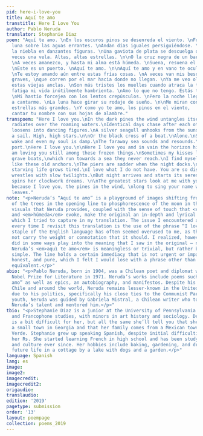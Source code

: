 ```yaml
---
pid: here-i-love-you
title: Aquí te amo
transtitle: Here I Love You
author: Pablo Neruda
translator: Stephanie Diaz
poem: "Aquí te amo. \nEn los oscuros pinos se desenreda el viento. \nFosforece la
  luna sobre las aguas errantes. \nAndan días iguales persiguiéndose. \n\nSe desciñe
  la niebla en danzantes figuras. \nUna gaviota de plata se descuelga del ocaso. \nA
  veces una vela. Altas, altas estrellas. \n\nO la cruz negra de un barco. \nSolo.
  \nA veces amanezco, y hasta mi alma está húmeda. \nSuena, resuena el mar lejano.
  \nEste es un puerto. \nAquí te amo. \n\nAquí te amo y en vano te oculta el horizonte.
  \nTe estoy amando aún entre estas frías cosas. \nA veces van mis besos en esos barcos
  graves, \nque corren por el mar hacia donde no llegan. \nYa me veo olvidado como
  estas viejas anclas. \nSon más tristes los muelles cuando atraca la tarde. \nSe
  fatiga mi vida inútilmente hambrienta. \nAmo lo que no tengo. Estás tú tan distante.
  \nMi hastío forcejea con los lentos crepúsculos. \nPero la noche llega y comienza
  a cantarme. \nLa luna hace girar su rodaje de sueño. \n\nMe miran con tus ojos las
  estrellas más grandes. \nY como yo te amo, los pinos en el viento,                                                                                            quieren
  cantar tu nombre con sus hojas de alambre."
transpoem: "Here I love you.\nIn the dark pines the wind untangles itself.\nThe moon
  radiates over the roaming waters.\nIdentical days chase after each other.\n\nFog
  loosens into dancing figures.\nA silver seagull unhooks from the sunset.\nSometimes
  a sail. High, high stars.\n\nOr the black cross of a boat.\nAlone.\nSometimes I
  wake and even my soul is damp.\nThe faraway sea sounds and resounds.\nThis is a
  port.\nHere I love you.\n\nHere I love you and in vain the horizon hides you.\nI
  am loving you still among these frozen things.\nSometimes my kisses leave in those
  grave boats,\nwhich run towards a sea they never reach.\nI find myself already forgotten
  like these old anchors.\nThe piers are sadder when the night docks.\nMy uselessly
  starving life grows tired.\nI love what I do not have. You are so distant.\nMy weariness
  wrestles with slow twilights.\nBut night arrives and starts its serenade.\nThe moon
  spins her clockwork dreams. \n\nThe greatest stars look at me with your eyes.\nAnd
  because I love you, the pines in the wind, \nlong to sing your name with their wire
  leaves."
note: "<p>Neruda’s “Aquí te amo” is a playground of images shifting from darkness
  of the trees in the opening line to phosphorescence of the moon in the next. The
  visuals that Neruda provides, coupled with the sense of touch that <em>la niebla</em>
  and <em>húmeda</em> evoke, make the original an in-depth and lyrical experience,
  which I tried to capture in my translation. The issue I encountered and re-encounter
  every time I revisit this translation is the use of the phrase “I love you.” This
  staple of the English language has often seemed overused to me, as though it does
  not carry the weight or connotation that it should. I realized, however, that this
  did in some ways play into the meaning that I saw in the original — not because
  Neruda’s <em>aquì te amo</em> is meaningless or trivial, but rather because it is
  simple. The line holds a certain immediacy that is not urgent or impatient but frank,
  honest, and pure, which I felt I would lose with a phrase other than our English
  equivalent.</p>"
abio: "<p>Pablo Neruda, born in 1904, was a Chilean poet and diplomat who won the
  Nobel Prize for Literature in 1971. Neruda’s works include poems such as “Aquí te
  amo” as well as epics, an autobiography, and manifestos. Despite his success in
  Chile and around the world, Neruda remains lesser-known in the United States —perhaps
  due to his politics, specifically his close ties to the Communist Party. In his
  youth, Neruda was guided by Gabriela Mistral, a Chilean writer who took note of
  Neruda’s talent and mentored him.</p>"
tbio: "<p>Stephanie Diaz is a junior at the University of Pennsylvania studying French
  and Francophone studies, with minors in art history and sociology. Defining “home”
  is a bit difficult for her, but all the same she’ll tell you that she grew up in
  a small town in Georgia and that her family comes from a Mexican town called Rio
  Verde. Stephanie grew up speaking Spanish, despite initial difficulties rolling
  her Rs. She started learning French in high school and has been studying the language
  and culture ever since. Her hobbies include baking, gardening, and dreaming of a
  future life in a cottage by a lake with dogs and a garden.</p>"
language: Spanish
lang: es
image:
image2:
imagecredit:
imagecredit2:
origaudio:
translaudio:
edition: '2019'
pagetype: submission
order: '13'
layout: poempage
collection: poems_2019
---
```


